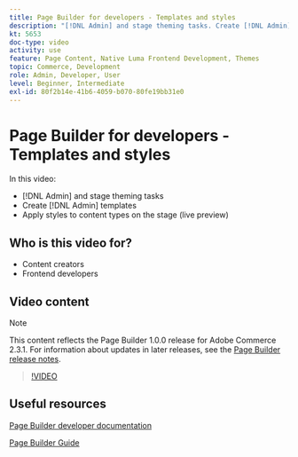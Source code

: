 ```yaml
---
title: Page Builder for developers - Templates and styles
description: "[!DNL Admin] and stage theming tasks. Create [!DNL Admin] templates​. Apply styles to content types on the stage (live preview)."
kt: 5653
doc-type: video
activity: use
feature: Page Content, Native Luma Frontend Development, Themes
topic: Commerce, Development
role: Admin, Developer, User
level: Beginner, Intermediate
exl-id: 80f2b14e-41b6-4059-b070-80fe19bb31e0
---
```

# Page Builder for developers - Templates and styles

In this video:

- [!DNL Admin] and stage theming tasks
- Create [!DNL Admin] templates​
- Apply styles to content types on the stage (live preview) 

## Who is this video for?

- Content creators
- Frontend developers

## Video content

>[!NOTE]
>
>This content reflects the Page Builder 1.0.0 release for Adobe Commerce 2.3.1. For information about updates in later releases, see the [Page Builder release notes](https://experienceleague.adobe.com/docs/commerce-admin/page-builder/release-notes.html).

>[!VIDEO](https://video.tv.adobe.com/v/35712?quality=12&learn=on)

## Useful resources

[Page Builder developer documentation](https://developer.adobe.com/commerce/frontend-core/page-builder/)

[Page Builder Guide](https://experienceleague.adobe.com/docs/commerce-admin/page-builder/introduction.html)
